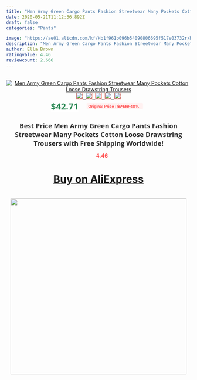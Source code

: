 ```yaml
---
title: "Men Army Green Cargo Pants Fashion Streetwear Many Pockets Cotton Loose Drawstring Trousers"
date: 2020-05-21T11:12:36.892Z
draft: false
categories: "Pants"

image: "https://ae01.alicdn.com/kf/Hb1f961b096b54090806695f517e03732r/Men-Army-Green-Cargo-Pants-Fashion-Streetwear-Many-Pockets-Cotton-Loose-Drawstring-Trousers.jpg"
description: "Men Army Green Cargo Pants Fashion Streetwear Many Pockets Cotton Loose Drawstring Trousers"
author: Ella Brown
ratingvalue: 4.46
reviewcount: 2.666
---
```

<br>
<div style="text-align: center;">
<a href="https://s.click.aliexpress.com/e/_A24Uit" target="_blank" rel="nofollow noopener noreferrer"><img alt="Men Army Green Cargo Pants Fashion Streetwear Many Pockets Cotton Loose Drawstring Trousers" class="magnifier-image" src="https://ae01.alicdn.com/kf/Hb1f961b096b54090806695f517e03732r/Men-Army-Green-Cargo-Pants-Fashion-Streetwear-Many-Pockets-Cotton-Loose-Drawstring-Trousers.jpg_640x640.jpg">
<br>
<img style="border:1px solid salmon" src="https://ae01.alicdn.com/kf/Hb1f961b096b54090806695f517e03732r/Men-Army-Green-Cargo-Pants-Fashion-Streetwear-Many-Pockets-Cotton-Loose-Drawstring-Trousers.jpg_120x120.jpg">&nbsp;&nbsp;<img style="border:1px solid salmon" src="https://ae01.alicdn.com/kf/H33b284c90fa441b6946b2ac1f93ca4c9E/Men-Army-Green-Cargo-Pants-Fashion-Streetwear-Many-Pockets-Cotton-Loose-Drawstring-Trousers.jpg_120x120.jpg">&nbsp;&nbsp;<img style="border:1px solid salmon" src="https://ae01.alicdn.com/kf/H856af4df107e4edcb1268f71426c78cdF/Men-Army-Green-Cargo-Pants-Fashion-Streetwear-Many-Pockets-Cotton-Loose-Drawstring-Trousers.jpg_120x120.jpg">&nbsp;&nbsp;<img style="border:1px solid salmon" src="https://ae01.alicdn.com/kf/Hc3dea9f5660e439586de7c8ff60ac77de/Men-Army-Green-Cargo-Pants-Fashion-Streetwear-Many-Pockets-Cotton-Loose-Drawstring-Trousers.jpg_120x120.jpg">&nbsp;&nbsp;<img style="border:1px solid salmon" src="https://ae01.alicdn.com/kf/Hc900317064cb4bd89c6b483829629dbcK/Men-Army-Green-Cargo-Pants-Fashion-Streetwear-Many-Pockets-Cotton-Loose-Drawstring-Trousers.jpg_120x120.jpg"></a></div><br0>
<div style="text-align: center;"><span style="background-color: white; border: 0px; box-sizing: border-box; color: seagreen; display: inline-block; font-family: &quot;open sans&quot; , &quot;arial&quot; , &quot;helvetica&quot; , sans-serif , &quot;heiti&quot;; font-size: 24px; font-stretch: inherit; font-weight: 700; line-height: inherit; margin: 0px 10px 0px 0px; padding: 0px; vertical-align: middle;">$42.71 </span>
<span style="background: rgb(255 , 241 , 241); border-radius: 3px; border: 0px; box-sizing: border-box; color: #ff4747; display: inline-block; font-family: inherit; font-size: 12px; font-stretch: inherit; font-style: inherit; font-variant: inherit; font-weight: 600; line-height: inherit; margin: 0px; padding: 2px 5px; transform: scale(0.9); vertical-align: middle;">Original Price : <b style="text-decoration: line-through;">$71.18 </b> 40%&nbsp;&nbsp;</span></div>
<h1 style="color: #333333; display: inline-block; font-family: &quot;open sans&quot; , &quot;arial&quot; , &quot;helvetica&quot; , sans-serif , &quot;heiti&quot;; font-size: 18px; font-stretch: inherit; font-weight: 700; text-align: center;">Best Price Men Army Green Cargo Pants Fashion Streetwear Many Pockets Cotton Loose Drawstring Trousers with Free Shipping Worldwide!</h1>
<div style="color: #ff4747; text-align: center;">
<img src="https://4.bp.blogspot.com/-M0ZcTcb-5uY/XleCXlxnR4I/AAAAAAAAAEc/OrjgMkXV1oMQFaCRZj5HQwOCBcu3w1FegCPcBGAYYCw/s1600/star.png" style="height: 15px;">&nbsp;<b>4.46</b></div>
<div class="button_cont" align="center"><a class="buynow_a" href="https://s.click.aliexpress.com/e/_A24Uit" target="_blank" rel="nofollow noopener noreferrer"><H1>Buy on AliExpress</H1></a></div><br>
<div class="separator" style="clear: both; text-align: center;">
<img src="https://lh3.googleusercontent.com/-pTy5HemUv9M/XlePHvY0dAI/AAAAAAAAAE4/0nX5iRUoIWY8eMW9Dpxeirr157OZliDIgCLcBGAsYHQ/s1600/badge.gif" width="480">
</div>
